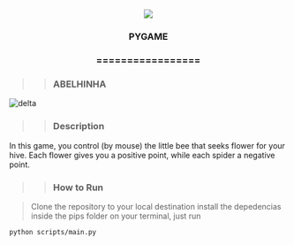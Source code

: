 <h1 align="center">
<img src="https://img.shields.io/static/v1?label=PYGAME%20POR&message=MAYCON%20BATESTIN&color=7159c1&style=flat-square&logo=ghost"/>



<h3> <p align="center"> PYGAME </p> </h3>
<h3> <p align="center"> ================= </p> </h3>

>> <h3> ABELHINHA </h3>

![delta](capa/img.png)



>> <h3> Description </h3>

<p> In this game, you control (by mouse) the little bee that seeks flower for your hive. Each flower gives you a positive point, while each spider a negative point. </p>

>> <h3> How to Run </h3>

> Clone the repository to your local destination
> install the depedencias inside the pips folder
> on your terminal, just run
```
python scripts/main.py

```
